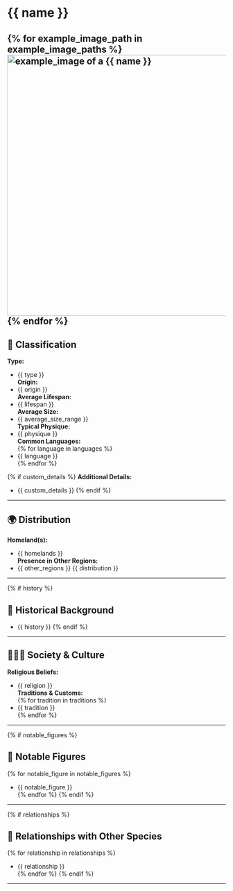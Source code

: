 # {{ name }}  

{% for example_image_path in example_image_paths %}
<img src="{{ example_image_path }}" alt="example_image of a {{ name }}" style="height: 600px; width: auto;" />
{% endfor %}
---

## 🧬 Classification  
**Type:**  
  - {{ type }}  
**Origin:**  
  - {{ origin }}  
**Average Lifespan:**  
  - {{ lifespan }}  
**Average Size:**  
  - {{ average_size_range }}  
**Typical Physique:**  
  - {{ physique }}  
**Common Languages:**  
{% for language in languages %}
  - {{ language }}  
{% endfor %}

{% if custom_details %}
**Additional Details:**  
  - {{ custom_details }}
{% endif %}

---

## 🌍 Distribution  
**Homeland(s):**  
  - {{ homelands }}  
**Presence in Other Regions:**  
  - {{ other_regions }}
{{ distribution }}

---

{% if history %}
## 📜 Historical Background  
  - {{ history }}
{% endif %}

---

## 🧑‍🤝‍🧑 Society & Culture
**Religious Beliefs:**  
  - {{ religion }}  
**Traditions & Customs:**  
{% for tradition in traditions %}
  - {{ tradition }}  
{% endfor %}

---

{% if notable_figures %}
## 🧙 Notable Figures  
{% for notable_figure in notable_figures %}
  - {{ notable_figure }}  
{% endfor %}
{% endif %}
---

{% if relationships %}
## 🔗 Relationships with Other Species  
{% for relationship in relationships %}
  - {{ relationship }}  
{% endfor %}
{% endif %}
---
